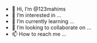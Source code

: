 - 👋 Hi, I’m @123mahims
- 👀 I’m interested in ...
- 🌱 I’m currently learning ...
- 💞️ I’m looking to collaborate on ...
- 📫 How to reach me ...

<!---
123mahims/123mahims is a ✨ special ✨ repository because its `README.md` (this file) appears on your GitHub profile.
You can click the Preview link to take a look at your changes.
--->
